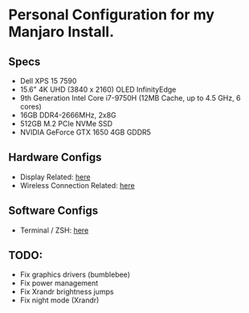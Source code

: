 # Personal Configuration for my Manjaro Install.

## Specs
- Dell XPS 15 7590
- 15.6" 4K UHD (3840 x 2160) OLED InfinityEdge
- 9th Generation Intel Core i7-9750H (12MB Cache, up to 4.5 GHz, 6 cores)
- 16GB DDR4-2666MHz, 2x8G
- 512GB M.2 PCIe NVMe SSD
- NVIDIA GeForce GTX 1650 4GB GDDR5

##  Hardware Configs
- Display Related: [here](display.md)
- Wireless Connection Related: [here](connections.md)

## Software Configs
- Terminal / ZSH: [here](terminal.md)

## TODO:
- Fix graphics drivers (bumblebee)
- Fix power management
- Fix Xrandr brightness jumps
- Fix night mode (Xrandr)
